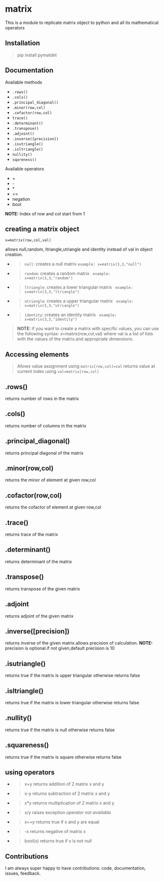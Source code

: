 # matrix

This is a module to replicate matrix object to python and all its mathematical operators

## Installation

>pip install pymatdet

## Documentation

Available methods
-   `.rows()`
-   `.cols()`
-   `.principal_diagonal()`
-   `.minor(row,col)`
-   `.cofactor(row,col)`
-   `trace()`
-   `.determinant()`
-   `.transpose()`
-   `.adjoint()`
-   `.inverse([precision])`
-   `.isutriangle()`
-   `.isltriangle()`
-   `nullity()`
-   `sqareness()`

Available operators
-   \+
-   \-
-   \*
-   ==
-   negation
-   bool
  

**NOTE:** Index of row and col start from 1

## creating a matrix object

```x=matrix(row,col,val)```

allows null,random, ltriangle,utriangle and identity instead of val in object creation.
-   >`null`: creates a null matrix
    >   `example: x=matrix(3,3,"null")`
-   >`random`: creates a random matrix
    >   ` example: x=matrix(3,3,"random")`
-   >`ltriangle`: creates a lower triangular matrix
    >   ` example: x=matrix(3,3,"ltriangle")`
-   >`utriangle`: creates a upper triangular matrix
    >   ` example: x=matrix(3,3,"utriangle")`
-   >`identity`: creates an identity matrix
    >   ` example: x=matrix(3,3,"identity")`

>**NOTE:** if you want to create a matrix with specific values, you can use the following syntax:
>x=matrix(row,col,val)
>where val is a list of lists with the values of the matrix.and appropriate dimensions.

## Accessing elements
>Allows value assignment using `matrix[row,col]=val`
>returns value at current index using `val=matrix[row,col]`

## .rows() 

returns number of rows in the matrix

## .cols()

returns number of columns in the matrix

## .principal_diagonal()
returns principal diagonal of the matrix

## .minor(row,col)

returns the minor of element at given row,col

## .cofactor(row,col)

returns the cofactor of element at given row,col

## .trace()
returns trace of the matrix

## .determinant()

returns determinant of the matrix

## .transpose()

returns transpose of the given matrix

## .adjoint

returns adjoint of the given matrix

## .inverse([precision])

returns inverse of the given matrix.allows precision of calculation.
**NOTE:** precision is optional.if not given,default precision is 10

## .isutriangle()
returns true if the matrix is upper triangular
otherwise returns false

## .isltriangle()
returns true if the matrix is lower triangular
otherwise returns false

## .nullity()
returns true if the matrix is null
otherwise returns false

## .squareness()
returns true if the matrix is square
otherwise returns false

## using operators

-   > x+y
    >returns addition of 2 matrix x and y


-   >x-y
    >returns subtraction of 2 matrix x and y


-   > x*y
    >returns multiplication of 2 matrix x and y


-   >x/y
    >raises exception *operator not available*

-   >x==y
    >returns true if x and y are equal
  
-   >-x
    >returns negative of matrix x

-   >bool(x)
    >returns true if x is not null

## Contributions
I am always super happy to have contributions: code, documentation, issues, feedback.